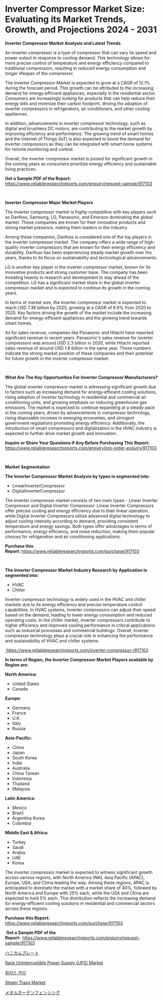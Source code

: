 <p><h1>Inverter Compressor Market Size: Evaluating its Market Trends, Growth, and Projections 2024 - 2031</h1></p><p><strong>Inverter Compressor Market Analysis and Latest Trends</strong></p>
<p><p>An inverter compressor is a type of compressor that can vary its speed and power output in response to cooling demand. This technology allows for more precise control of temperature and energy efficiency compared to traditional compressors, resulting in reduced energy consumption and longer lifespan of the compressor.</p><p>The Inverter Compressor Market is expected to grow at a CAGR of 12.1% during the forecast period. This growth can be attributed to the increasing demand for energy-efficient appliances, especially in the residential sector. Consumers are increasingly looking for products that can help reduce their energy bills and minimize their carbon footprint, driving the adoption of inverter compressors in refrigerators, air conditioners, and other cooling appliances.</p><p>In addition, advancements in inverter compressor technology, such as digital and brushless DC motors, are contributing to the market growth by improving efficiency and performance. The growing trend of smart homes and the Internet of Things (IoT) is also expected to boost the demand for inverter compressors as they can be integrated with smart home systems for remote monitoring and control.</p><p>Overall, the inverter compressor market is poised for significant growth in the coming years as consumers prioritize energy efficiency and sustainable living practices.</p></p>
<p><strong>Get a Sample PDF of the Report:&nbsp;</strong> <a href="https://www.reliableresearchreports.com/enquiry/request-sample/917103">https://www.reliableresearchreports.com/enquiry/request-sample/917103</a></p>
<p>&nbsp;</p>
<p><strong>Inverter Compressor Major Market Players</strong></p>
<p><p>The inverter compressor market is highly competitive with key players such as Danfoss, Samsung, LG, Panasonic, and Emerson dominating the global market. These companies are known for their innovative products and strong market presence, making them leaders in the industry.</p><p>Among these companies, Danfoss is considered one of the top players in the inverter compressor market. The company offers a wide range of high-quality inverter compressors that are known for their energy efficiency and durability. Danfoss has been experiencing steady market growth over the years, thanks to its focus on sustainability and technological advancements.</p><p>LG is another key player in the inverter compressor market, known for its innovative products and strong customer base. The company has been investing heavily in research and development to stay ahead of the competition. LG has a significant market share in the global inverter compressor market and is expected to continue its growth in the coming years.</p><p>In terms of market size, the inverter compressor market is expected to reach USD 7.38 billion by 2025, growing at a CAGR of 6.9% from 2020 to 2025. Key factors driving the growth of the market include the increasing demand for energy-efficient appliances and the growing trend towards smart homes.</p><p>As for sales revenue, companies like Panasonic and Hitachi have reported significant revenue in recent years. Panasonic's sales revenue for inverter compressors was around USD 2.3 billion in 2020, while Hitachi reported sales revenue of around USD 1.8 billion in the same year. These numbers indicate the strong market position of these companies and their potential for future growth in the inverter compressor market.</p></p>
<p>&nbsp;</p>
<p><strong>What Are The Key Opportunities For Inverter Compressor Manufacturers?</strong></p>
<p><p>The global inverter compressor market is witnessing significant growth due to factors such as increasing demand for energy-efficient cooling solutions, rising adoption of inverter technology in residential and commercial air conditioning units, and growing emphasis on reducing greenhouse gas emissions. The market is expected to continue expanding at a steady pace in the coming years, driven by advancements in compressor technology, rising disposable incomes in emerging economies, and stringent government regulations promoting energy efficiency. Additionally, the introduction of smart compressors and digitalization in the HVAC industry is expected to further drive market growth and innovation.</p></p>
<p><strong>Inquire or Share Your Questions If Any Before Purchasing This Report:</strong> <a href="https://www.reliableresearchreports.com/enquiry/pre-order-enquiry/917103">https://www.reliableresearchreports.com/enquiry/pre-order-enquiry/917103</a></p>
<p>&nbsp;</p>
<p><strong>Market Segmentation</strong></p>
<p><strong>The Inverter Compressor Market Analysis by types is segmented into:</strong></p>
<p><ul><li>LinearInverterCompressor</li><li>DigitalInverterCompressor</li></ul></p>
<p><p>The inverter compressor market consists of two main types - Linear Inverter Compressor and Digital Inverter Compressor. Linear Inverter Compressors offer precise cooling and energy efficiency due to their linear operation, while Digital Inverter Compressors utilize advanced digital technology to adjust cooling intensity according to demand, providing consistent temperature and energy savings. Both types offer advantages in terms of performance, energy efficiency, and noise reduction, making them popular choices for refrigeration and air conditioning applications.</p></p>
<p><strong>Purchase this Report:&nbsp;</strong><a href="https://www.reliableresearchreports.com/purchase/917103">https://www.reliableresearchreports.com/purchase/917103</a></p>
<p>&nbsp;</p>
<p><strong>The Inverter Compressor Market Industry Research by Application is segmented into:</strong></p>
<p><ul><li>HVAC</li><li>Chiller</li></ul></p>
<p><p>Inverter compressor technology is widely used in the HVAC and chiller markets due to its energy efficiency and precise temperature control capabilities. In HVAC systems, inverter compressors can adjust their speed based on the demand, leading to lower energy consumption and reduced operating costs. In the chiller market, inverter compressors contribute to higher efficiency and improved cooling performance in critical applications such as industrial processes and commercial buildings. Overall, inverter compressor technology plays a crucial role in enhancing the performance and sustainability of HVAC and chiller systems.</p></p>
<p><a href="https://www.reliableresearchreports.com/inverter-compressor-r917103">&nbsp;https://www.reliableresearchreports.com/inverter-compressor-r917103</a></p>
<p><strong>In terms of Region, the Inverter Compressor Market Players available by Region are:</strong></p>
<p>
    <p> <strong> North America: </strong>
        <ul>
            <li>United States</li>
            <li>Canada</li>
        </ul>
        </p> 
    <p> <strong> Europe: </strong>
        <ul>
            <li>Germany</li>
            <li>France</li>
            <li>U.K.</li>
            <li>Italy</li>
            <li>Russia</li>
        </ul>
        </p> 
    <p> <strong> Asia-Pacific: </strong>
        <ul>
            <li>China</li>
            <li>Japan</li>
            <li>South Korea</li>
            <li>India</li>
            <li>Australia</li>
            <li>China Taiwan</li>
            <li>Indonesia</li>
            <li>Thailand</li>
            <li>Malaysia</li>
        </ul>
        </p> 
    <p> <strong> Latin America: </strong>
        <ul>
            <li>Mexico</li>
            <li>Brazil</li>
            <li>Argentina Korea</li>
            <li>Colombia</li>
        </ul>
        </p> 
    <p> <strong> Middle East & Africa: </strong>
        <ul>
            <li>Turkey</li>
            <li>Saudi</li>
            <li>Arabia</li>
            <li>UAE</li>
            <li>Korea</li>
        </ul>
    </p>
    </p>
<p><p>The inverter compressor market is expected to witness significant growth across various regions, with North America (NA), Asia Pacific (APAC), Europe, USA, and China leading the way. Among these regions, APAC is anticipated to dominate the market with a market share of 40%, followed by North America and Europe with 25% each, while the USA and China are expected to hold 5% each. This distribution reflects the increasing demand for energy-efficient cooling solutions in residential and commercial sectors across these regions.</p></p>
<p><strong>Purchase this Report: </strong><a href="https://www.reliableresearchreports.com/purchase/917103">https://www.reliableresearchreports.com/purchase/917103</a></p>
<p>&nbsp;<strong>Get a Sample PDF of the Report:&nbsp;&nbsp;</strong><a href="https://www.reliableresearchreports.com/enquiry/request-sample/917103">https://www.reliableresearchreports.com/enquiry/request-sample/917103</a></p>
<p><strong></strong></p>
<p><p><a href="https://medium.com/@stephengrant2015/%E3%83%8F%E3%83%8B%E3%82%AB%E3%83%A0%E3%83%97%E3%83%AC%E3%83%BC%E3%83%88%E3%81%AE%E5%B8%82%E5%A0%B4%E8%A6%8F%E6%A8%A1%E3%81%A8%E5%B8%82%E5%A0%B4%E3%83%88%E3%83%AC%E3%83%B3%E3%83%89-%E5%AE%8C%E5%85%A8%E3%81%AA%E7%94%A3%E6%A5%AD%E6%A6%82%E8%A6%B3-2024%E5%B9%B4-2031%E5%B9%B4-53525f7e111b">ハニカムプレート</a></p><p><a href="https://www.linkedin.com/pulse/rack-uninterruptible-power-supply-ups-market-furnishes-qy0wc?trackingId=R0LLK7kgULJSkTiIPogz4g%3D%3D">Rack Uninterruptible Power Supply (UPS) Market</a></p><p><a href="https://medium.com/@jadenraynor/%EB%A6%B4%EB%A6%AC%EC%8A%A4-%EA%B4%80%EB%A6%AC-%EC%8B%9C%EC%9E%A5-%EC%A2%85%EB%A5%98-%EC%9D%91%EC%9A%A9-%EB%B0%8F-%EC%A7%80%EB%A6%AC%EB%B3%84-%ED%8F%AC%EA%B4%84%EC%A0%81-%ED%8F%89%EA%B0%80-954b3df126b8">릴리스 관리</a></p><p><a href="https://github.com/johnbach50/Market-Research-Report-List-3/blob/main/steam-traps-market.md">Steam Traps Market</a></p><p><a href="https://medium.com/@freedayundt2023/%E9%87%91%E5%B1%9E%E8%A3%BD%E3%81%AE%E5%BA%AD%E5%9C%92%E7%94%A8%E3%83%95%E3%82%A7%E3%83%B3%E3%82%B9%E5%B8%82%E5%A0%B4%E3%81%AE%E6%B4%9E%E5%AF%9F-%E5%B8%82%E5%A0%B4%E3%81%AE%E3%83%88%E3%83%AC%E3%83%B3%E3%83%89-%E6%88%90%E9%95%B7-2024%E5%B9%B4%E3%81%8B%E3%82%892031%E5%B9%B4%E3%81%BE%E3%81%A7%E3%81%AE%E4%BA%88%E6%B8%AC-5afd5b969e14">メタルガーデンフェンシング</a></p></p>